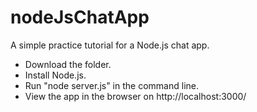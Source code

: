 # nodeJsChatApp
A simple practice tutorial for a Node.js chat app. 

- Download the folder.
- Install Node.js.
- Run "node server.js" in the command line.
- View the app in the browser on 
http://localhost:3000/

